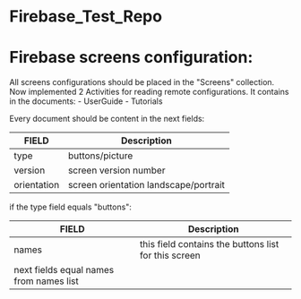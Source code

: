 # Firebase_Test_Repo

# Firebase screens configuration:
   All screens configurations should be placed in the "Screens" collection.
   Now implemented 2 Activities for reading remote configurations. It contains in the documents:
    - UserGuide
    - Tutorials

  Every document should be content in the next fields:

   | FIELD | Description |
   |-------|-------------|
   |type| buttons/picture|
   |version| screen version number|
   |orientation| screen orientation landscape/portrait|

   if the type field equals "buttons":

   | FIELD | Description |
   |-------|-------------|
   |names| this field contains the buttons list for this screen|
   |next fields equal names from names list| |